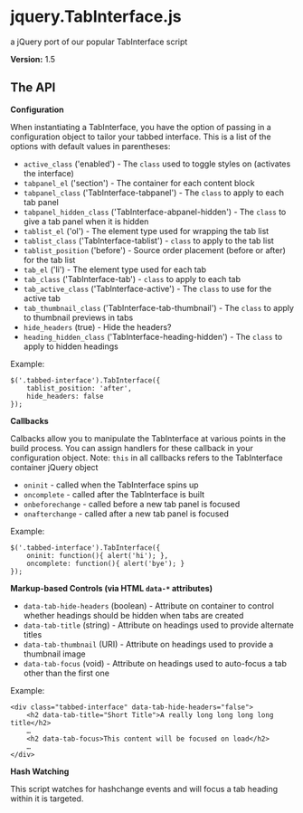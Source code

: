 jquery.TabInterface.js
======================

a jQuery port of our popular TabInterface script

**Version:** 1.5
  
The API
-------

**Configuration**

When instantiating a TabInterface, you have the option of passing in a configuration object to tailor your tabbed interface. This is a list of the options with default values in parentheses:

 * `active_class` ('enabled') - The `class` used to toggle styles on (activates the interface)
 * `tabpanel_el` ('section') - The container for each content block
 * `tabpanel_class` ('TabInterface-tabpanel') - The `class` to apply to each tab panel
 * `tabpanel_hidden_class` ('TabInterface-abpanel-hidden') - The `class` to give a tab panel when it is hidden
 * `tablist_el` ('ol') - The element type used for wrapping the tab list
 * `tablist_class` ('TabInterface-tablist') - `class` to apply to the tab list
 * `tablist_position` ('before') - Source order placement (before or after) for the tab list
 * `tab_el` ('li') - The element type used for each tab
 * `tab_class` ('TabInterface-tab') - `class` to apply to each tab
 * `tab_active_class` ('TabInterface-active') - The `class` to use for the active tab
 * `tab_thumbnail_class` ('TabInterface-tab-thumbnail') - The `class` to apply to thumbnail previews in tabs
 * `hide_headers` (true) - Hide the headers?
 * `heading_hidden_class` ('TabInterface-heading-hidden') - The `class` to apply to hidden headings

Example:
		
	$('.tabbed-interface').TabInterface({
		tablist_position: 'after',
		hide_headers: false
	});

**Callbacks**

Calbacks allow you to manipulate the TabInterface at various points in the build process. You can assign handlers for these callback in your configuration object. Note: `this` in all callbacks refers to the TabInterface container jQuery object

 * `oninit` - called when the TabInterface spins up
 * `oncomplete` - called after the TabInterface is built
 * `onbeforechange` - called before a new tab panel is focused
 * `onafterchange` - called after a new tab panel is focused

Example:
		
	$('.tabbed-interface').TabInterface({
		oninit: function(){ alert('hi'); },
		oncomplete: function(){ alert('bye'); }
	});

**Markup-based Controls (via HTML `data-*` attributes)**

 * `data-tab-hide-headers` (boolean) - Attribute on container to control whether headings should be hidden when tabs are created
 * `data-tab-title` (string) - Attribute on headings used to provide alternate titles
 * `data-tab-thumbnail` (URI) - Attribute on headings used to provide a thumbnail image
 * `data-tab-focus` (void) - Attribute on headings used to auto-focus a tab other than the first one

Example:

	<div class="tabbed-interface" data-tab-hide-headers="false">
		<h2 data-tab-title="Short Title">A really long long long long title</h2>
		…
		<h2 data-tab-focus>This content will be focused on load</h2>
		…
	</div>

**Hash Watching**

This script watches for hashchange events and will focus a tab heading 
within it is targeted.